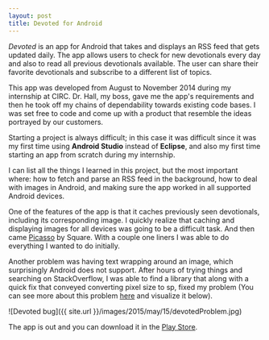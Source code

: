 ```yaml
---
layout: post
title: Devoted for Android 
---
```



*Devoted* is an app for Android that takes and displays an RSS feed that gets updated daily. The app allows users to check for new devotionals every day and also to read all previous devotionals available. The user can share their favorite devotionals and subscribe to a different list of topics.

This app was developed from August to November 2014 during my internship at CIRC. Dr. Hall, my boss, gave me the app's requirements and then he took off my chains of dependability towards existing code bases. I was set free to code and come up with a product that resemble the ideas portrayed by our customers. 

Starting a project is always difficult; in this case it was difficult since it was my first time using **Android Studio** instead of **Eclipse**, and also my first time starting an app from scratch during my internship.

I can list all the things I learned in this project, but the most important where: how to fetch and parse an RSS feed in the background, how to deal with images in Android, and making sure the app worked in all supported Android devices.

One of the features of the app is that it caches previously seen devotionals, including its corresponding image. I quickly realize that caching and displaying images for all devices was going to be a difficult task. And then came [Picasso](http://square.github.io/picasso/) by Square. With a couple one liners I was able to do everything I wanted to do initially.

Another problem was having text wrapping around an image, which surprisingly Android does not support. After hours of trying things and searching on StackOverflow, I was able to find a library that along with a quick fix that conveyed converting pixel size to sp, fixed my problem (You can see more about this problem [here](http://stackoverflow.com/questions/26111609/android-text-around-image-bug/26183259#26183259) and visualize it below).

![Devoted bug]({{ site.url }}/images/2015/may/15/devotedProblem.jpg)

The app is out and you can download it in the [Play Store](https://play.google.com/store/apps/details?id=edu.southern.cs.circ.devoted).

